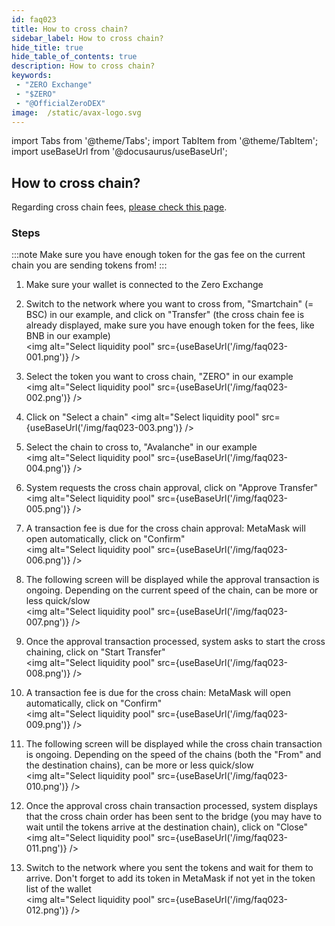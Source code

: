 ```yaml
---
id: faq023
title: How to cross chain?
sidebar_label: How to cross chain?
hide_title: true
hide_table_of_contents: true
description: How to cross chain?
keywords:
 - "ZERO Exchange"
 - "$ZERO"
 - "@OfficialZeroDEX"
image:  /static/avax-logo.svg
---
```


import Tabs from '@theme/Tabs';
import TabItem from '@theme/TabItem';
import useBaseUrl from '@docusaurus/useBaseUrl';

## How to cross chain?

Regarding cross chain fees, [please check this page](../zerobridge.md).

### Steps

:::note
Make sure you have enough token for the gas fee on the current chain you are sending tokens from!
:::

1. Make sure your wallet is connected to the Zero Exchange 

1. Switch to the network where you want to cross from, "Smartchain" (= BSC) in our example, and click on "Transfer" (the cross chain fee is already displayed, make sure you have enough token for the fees, like BNB in our example)  
<img alt="Select liquidity pool" src={useBaseUrl('/img/faq023-001.png')} />

1. Select the token you want to cross chain, "ZERO" in our example  
<img alt="Select liquidity pool" src={useBaseUrl('/img/faq023-002.png')} />

1. Click on "Select a chain" 
<img alt="Select liquidity pool" src={useBaseUrl('/img/faq023-003.png')} />

1. Select the chain to cross to, "Avalanche" in our example  
<img alt="Select liquidity pool" src={useBaseUrl('/img/faq023-004.png')} />

1. System requests the cross chain approval, click on "Approve Transfer"  
<img alt="Select liquidity pool" src={useBaseUrl('/img/faq023-005.png')} />

1. A transaction fee is due for the cross chain approval: MetaMask will open automatically, click on "Confirm"  
<img alt="Select liquidity pool" src={useBaseUrl('/img/faq023-006.png')} />
 
1. The following screen will be displayed while the approval transaction is ongoing. Depending on the current speed of the chain, can be more or less quick/slow  
<img alt="Select liquidity pool" src={useBaseUrl('/img/faq023-007.png')} />

1. Once the approval transaction processed, system asks to start the cross chaining, click on "Start Transfer"    
<img alt="Select liquidity pool" src={useBaseUrl('/img/faq023-008.png')} />

1. A transaction fee is due for the cross chain: MetaMask will open automatically, click on "Confirm"  
<img alt="Select liquidity pool" src={useBaseUrl('/img/faq023-009.png')} />

1. The following screen will be displayed while the cross chain transaction is ongoing. Depending on the speed of the chains (both the "From" and the destination chains), can be more or less quick/slow  
<img alt="Select liquidity pool" src={useBaseUrl('/img/faq023-010.png')} />

1. Once the approval cross chain transaction processed, system displays that the cross chain order has been sent to the bridge (you may have to wait until the tokens arrive at the destination chain), click on "Close"      
<img alt="Select liquidity pool" src={useBaseUrl('/img/faq023-011.png')} />

1. Switch to the network where you sent the tokens and wait for them to arrive.  Don't forget to add its token in MetaMask if not yet in the token list of the wallet   
<img alt="Select liquidity pool" src={useBaseUrl('/img/faq023-012.png')} />

